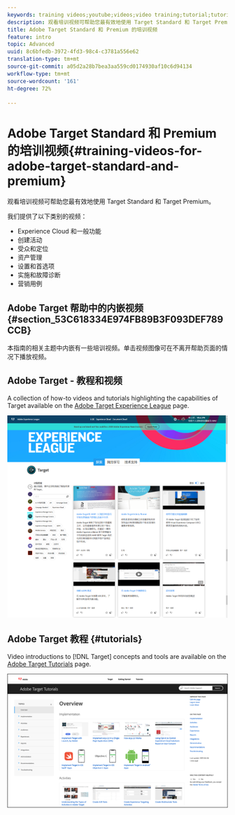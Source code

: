 ```yaml
---
keywords: training videos;youtube;videos;video training;tutorial;tutorials;video
description: 观看培训视频可帮助您最有效地使用 Target Standard 和 Target Premium。
title: Adobe Target Standard 和 Premium 的培训视频
feature: intro
topic: Advanced
uuid: 8c6bfedb-3972-4fd3-98c4-c3781a556e62
translation-type: tm+mt
source-git-commit: a05d2a28b7bea3aa559cd0174930af10c6d94134
workflow-type: tm+mt
source-wordcount: '161'
ht-degree: 72%

---
```



# Adobe Target Standard 和 Premium 的培训视频{#training-videos-for-adobe-target-standard-and-premium}

观看培训视频可帮助您最有效地使用 Target Standard 和 Target Premium。

我们提供了以下类别的视频：

* Experience Cloud 和一般功能
* 创建活动
* 受众和定位
* 资产管理
* 设置和首选项
* 实施和故障诊断
* 营销用例

## Adobe Target 帮助中的内嵌视频 {#section_53C618334E974FB89B3F093DEF789CCB}

本指南的相关主题中内嵌有一些培训视频。单击视频图像可在不离开帮助页面的情况下播放视频。

## Adobe Target - 教程和视频

A collection of how-to videos and tutorials highlighting the capabilities of Target available on the [Adobe Target Experience League](https://guided.adobe.com/#recommended/solutions/target) page.

![Experience League 视频](/help/c-intro/assets/experience-league.png)

## Adobe Target 教程 {#tutorials}

Video introductions to [!DNL Target] concepts and tools are available on  the [Adobe Target Tutorials](https://experienceleague.adobe.com/docs/target-learn/tutorials/overview.html) page.

![Adobe Target 教程](/help/c-intro/assets/adobe-target-tutorials-new.png)